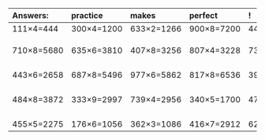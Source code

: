 | Answers: | practice | makes | perfect | ! |
| :--- | :--- | :--- | :--- | :--- |
| 111×4=444 | 300×4=1200 | 633×2=1266 | 900×8=7200 | 441×2=882 | 
|   |   |   |   |   | 
|   |   |   |   |   | 
|   |   |   |   |   | 
| 710×8=5680 | 635×6=3810 | 407×8=3256 | 807×4=3228 | 734×4=2936 | 
|   |   |   |   |   | 
|   |   |   |   |   | 
|   |   |   |   |   | 
|   |   |   |   |   | 
| 443×6=2658 | 687×8=5496 | 977×6=5862 | 817×8=6536 | 397×5=1985 | 
|   |   |   |   |   | 
|   |   |   |   |   | 
|   |   |   |   |   | 
|   |   |   |   |   | 
| 484×8=3872 | 333×9=2997 | 739×4=2956 | 340×5=1700 | 471×7=3297 | 
|   |   |   |   |   | 
|   |   |   |   |   | 
|   |   |   |   |   | 
|   |   |   |   |   | 
| 455×5=2275 | 176×6=1056 | 362×3=1086 | 416×7=2912 | 627×6=3762 | 
